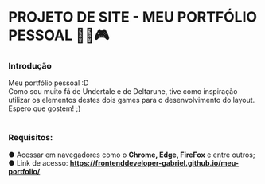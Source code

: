 # PROJETO DE SITE - MEU PORTFÓLIO PESSOAL 👨‍💻🎮

<h3>Introdução</h3> 
Meu portfólio pessoal :D <br>
Como sou muito fã de Undertale e de Deltarune, tive como inspiração utilizar os elementos destes dois games para o desenvolvimento do layout. <br>
Espero que gostem! ;)

# <h3>Requisitos: <br>
● Acessar em navegadores como o <strong>Chrome, Edge, FireFox</strong> e entre outros; <br>
● Link de acesso: <strong>https://frontenddeveloper-gabriel.github.io/meu-portfolio/</strong>
</h3>
